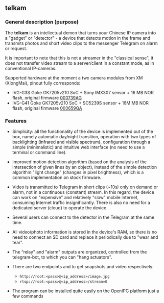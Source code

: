 ## telkam


### General description (purpose)

The **telkam** is an intellectual demon that turns your Chinese IP camera into a "gadget" or "detector" - a device that 
detects motion in the frame and transmits photos and short video clips to the messenger Telegram on alarm or request. 

It is important to note that this is not a streamer in the "classical sense", it does not transfer video stream to a 
server/client in a constant mode, as in conventional IP-cameras.

Supported hardware at the moment a two camera modules from XM (XiongMai), pinout fully corresponds:
- IVG-G3S Goke GK7205v210 SoC + Sony IMX307 sensor + 16 MB NOR flash, original firmware [000739AG](https://download.xm030.cn/d/MDAwMDE2NDU=)
- IVG-G41 Goke GK7205v210 SoC + SC5239S sensor + 16M MB NOR flash, original firmware [000659QA](https://download.xm030.cn/d/MDAwMDE2NTc=)


### Features

- Simplicity: all the functionality of the device is implemented out of the box, namely automatic day/night transition,
operation with two types of backlighting (infrared and visible spectrum), configuration through a simple (minimalistic)
and intuitive web interface (no need to use a terminal or command line).

- Improved motion detection algorithm (based on the analysis of the intersection of given lines by an object), instead
of the simple detection algorithm "light change" (changes in pixel brightness), which is a common implementation on
stock firmware.

- Video is transmitted to Telegram in short clips (~10s) only on demand or alarm, not in a continuous (constant) stream.
In this regard, the device can work on "expensive" and relatively "slow" mobile Internet, consuming Internet traffic
insignificantly. There is also no need for a dedicated server (cloud) to operate the device.

- Several users can connect to the detector in the Telegram at the same time.

- All video/photo information is stored in the device's RAM, so there is no need to connect an SD card and replace it
periodically due to "wear and tear".

- The “relay" and "alarm" outputs are organized, controlled from the telegram-bot, to which you can "hang actuators".

- There are two endpoints  and to get snapshots and video respectively:
    - `http://root:<pass>@<ip_address>/image.jpg`
    - `rtsp://root:<pass>@<ip_address>/stream=0`


- The program can be installed quite easily on the OpenIPC platform just a few commands
